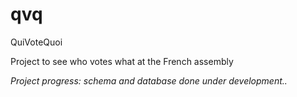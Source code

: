 # qvq

QuiVoteQuoi

Project to see who votes what at the French assembly

*Project progress: schema and database done*
                   *under development..* 
